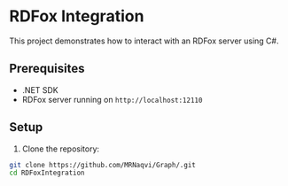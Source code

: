 # RDFox Integration

This project demonstrates how to interact with an RDFox server using C#.

## Prerequisites

- .NET SDK
- RDFox server running on `http://localhost:12110`

## Setup

1. Clone the repository:

```sh
git clone https://github.com/MRNaqvi/Graph/.git
cd RDFoxIntegration
